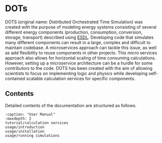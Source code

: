 

# DOTs
DOTS (original name: Distributed Orchestrated Time Simulation) was created with the purpose of modeling energy systems consisting of several different energy components (production, consumption, conversion, storage, transport) described using [ESDL](https://energytransition.gitbook.io/esdl/). Developing code that simulates many different components can result in a large, complex and difficult to maintain codebase. A microservices approach can tackle this issue, as well as add flexibility to reuse components in other projects. This micro services approach also allows for horizontal scaling of time consuming calculations. However, setting up a microservice architecture can be a hurdle for some contributors to the code. DOTS has been created with the aim of allowing scientists to focus on implementing logic and physics while developing self-contained scalable calculation services for specific components.

## Contents

Detailed contents of the documentation are structured as follows.

```{toctree}
:caption: "User Manual"
:maxdepth: 2
tutorial/calculation services
usage/introduction
usage/installation
usage/running simulations
```
